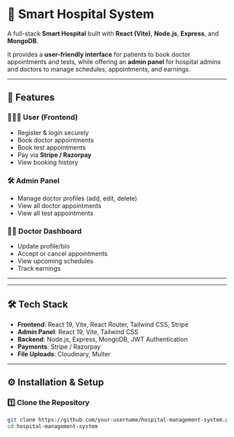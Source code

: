 # 🏥 Smart Hospital System  

A full-stack **Smart Hospital** built with **React (Vite)**, **Node.js**, **Express**, and **MongoDB**.  

It provides a **user-friendly interface** for patients to book doctor appointments and tests, while offering an **admin panel** for hospital admins and doctors to manage schedules, appointments, and earnings.  

---

## 🚀 Features  

### 👨‍👩‍👦 User (Frontend)  
- Register & login securely  
- Book doctor appointments  
- Book test appointments  
- Pay via **Stripe / Razorpay**  
- View booking history  

### 🛠️ Admin Panel  
- Manage doctor profiles (add, edit, delete)  
- View all doctor appointments  
- View all test appointments  

### 👨‍⚕️ Doctor Dashboard  
- Update profile/bio  
- Accept or cancel appointments  
- View upcoming schedules  
- Track earnings  

---


---

## 🛠️ Tech Stack  

- **Frontend**: React 19, Vite, React Router, Tailwind CSS, Stripe  
- **Admin Panel**: React 19, Vite, Tailwind CSS  
- **Backend**: Node.js, Express, MongoDB, JWT Authentication  
- **Payments**: Stripe / Razorpay  
- **File Uploads**: Cloudinary, Multer  

---

## ⚙️ Installation & Setup  

### 1️⃣ Clone the Repository  
```bash
git clone https://github.com/your-username/hospital-management-system.git
cd hospital-management-system
  





